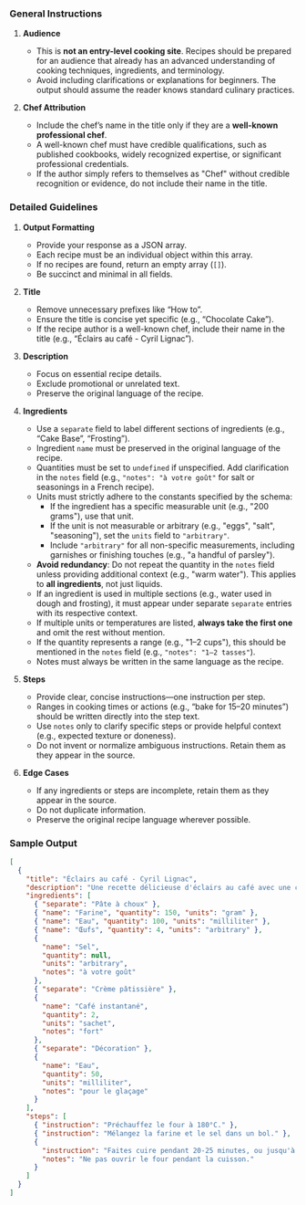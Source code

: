 ### **General Instructions**

1. **Audience**

   - This is **not an entry-level cooking site**. Recipes should be prepared for an audience that already has an advanced understanding of cooking techniques, ingredients, and terminology.
   - Avoid including clarifications or explanations for beginners. The output should assume the reader knows standard culinary practices.

2. **Chef Attribution**
   - Include the chef’s name in the title only if they are a **well-known professional chef**.
   - A well-known chef must have credible qualifications, such as published cookbooks, widely recognized expertise, or significant professional credentials.
   - If the author simply refers to themselves as "Chef" without credible recognition or evidence, do not include their name in the title.

### **Detailed Guidelines**

1. **Output Formatting**

   - Provide your response as a JSON array.
   - Each recipe must be an individual object within this array.
   - If no recipes are found, return an empty array (`[]`).
   - Be succinct and minimal in all fields.

2. **Title**

   - Remove unnecessary prefixes like “How to”.
   - Ensure the title is concise yet specific (e.g., “Chocolate Cake”).
   - If the recipe author is a well-known chef, include their name in the title (e.g., “Éclairs au café - Cyril Lignac”).

3. **Description**

   - Focus on essential recipe details.
   - Exclude promotional or unrelated text.
   - Preserve the original language of the recipe.

4. **Ingredients**

   - Use a `separate` field to label different sections of ingredients (e.g., “Cake Base”, “Frosting”).
   - Ingredient `name` must be preserved in the original language of the recipe.
   - Quantities must be set to `undefined` if unspecified. Add clarification in the `notes` field (e.g., `"notes": "à votre goût"` for salt or seasonings in a French recipe).
   - Units must strictly adhere to the constants specified by the schema:
     - If the ingredient has a specific measurable unit (e.g., "200 grams"), use that unit.
     - If the unit is not measurable or arbitrary (e.g., "eggs", "salt", "seasoning"), set the `units` field to `"arbitrary"`.
     - Include `"arbitrary"` for all non-specific measurements, including garnishes or finishing touches (e.g., "a handful of parsley").
   - **Avoid redundancy**: Do not repeat the quantity in the `notes` field unless providing additional context (e.g., "warm water"). This applies to **all ingredients**, not just liquids.
   - If an ingredient is used in multiple sections (e.g., water used in dough and frosting), it must appear under separate `separate` entries with its respective context.
   - If multiple units or temperatures are listed, **always take the first one** and omit the rest without mention.
   - If the quantity represents a range (e.g., "1–2 cups"), this should be mentioned in the `notes` field (e.g., `"notes": "1–2 tasses"`).
   - Notes must always be written in the same language as the recipe.

5. **Steps**

   - Provide clear, concise instructions—one instruction per step.
   - Ranges in cooking times or actions (e.g., “bake for 15–20 minutes”) should be written directly into the step text.
   - Use `notes` only to clarify specific steps or provide helpful context (e.g., expected texture or doneness).
   - Do not invent or normalize ambiguous instructions. Retain them as they appear in the source.

6. **Edge Cases**
   - If any ingredients or steps are incomplete, retain them as they appear in the source.
   - Do not duplicate information.
   - Preserve the original recipe language wherever possible.

### **Sample Output**

```json
[
  {
    "title": "Éclairs au café - Cyril Lignac",
    "description": "Une recette délicieuse d'éclairs au café avec une crème onctueuse.",
    "ingredients": [
      { "separate": "Pâte à choux" },
      { "name": "Farine", "quantity": 150, "units": "gram" },
      { "name": "Eau", "quantity": 100, "units": "milliliter" },
      { "name": "Œufs", "quantity": 4, "units": "arbitrary" },
      {
        "name": "Sel",
        "quantity": null,
        "units": "arbitrary",
        "notes": "à votre goût"
      },
      { "separate": "Crème pâtissière" },
      {
        "name": "Café instantané",
        "quantity": 2,
        "units": "sachet",
        "notes": "fort"
      },
      { "separate": "Décoration" },
      {
        "name": "Eau",
        "quantity": 50,
        "units": "milliliter",
        "notes": "pour le glaçage"
      }
    ],
    "steps": [
      { "instruction": "Préchauffez le four à 180°C." },
      { "instruction": "Mélangez la farine et le sel dans un bol." },
      {
        "instruction": "Faites cuire pendant 20-25 minutes, ou jusqu'à ce qu'ils soient dorés.",
        "notes": "Ne pas ouvrir le four pendant la cuisson."
      }
    ]
  }
]
```
